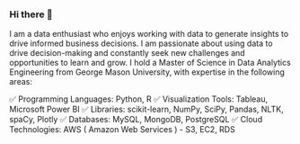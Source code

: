 ### Hi there 👋

I am a data enthusiast who enjoys working with data to generate insights to drive informed business decisions. I am passionate about using data to drive decision-making and constantly seek new challenges and opportunities to learn and grow. I hold a Master of Science in Data Analytics Engineering from George Mason University, with expertise in the following areas:

✅ Programming Languages: Python, R 
✅ Visualization Tools: Tableau, Microsoft Power BI
✅ Libraries: scikit-learn, NumPy, SciPy, Pandas, NLTK, spaCy, Plotly
✅ Databases: MySQL, MongoDB, PostgreSQL
✅ Cloud Technologies: AWS ( Amazon Web Services ) - S3, EC2, RDS

<!--
**akeni1999/akeni1999** is a ✨ _special_ ✨ repository because its `README.md` (this file) appears on your GitHub profile.

Here are some ideas to get you started:

- 🔭 I’m currently working on ...
- 🌱 I’m currently learning ...
- 👯 I’m looking to collaborate on ...
- 🤔 I’m looking for help with ...
- 💬 Ask me about ...
- 📫 How to reach me: ...
- 😄 Pronouns: ...
- ⚡ Fun fact: ...
-->
